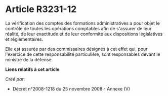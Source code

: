 # Article R3231-12

La vérification des comptes des formations administratives a pour objet le contrôle de toutes les opérations comptables afin
de s'assurer de leur réalité, de leur exactitude et de leur conformité aux dispositions législatives et réglementaires.

Elle est assurée par des commissaires désignés à cet effet qui, pour l'exercice de cette responsabilité particulière, sont
responsables devant le ministre de la défense.

**Liens relatifs à cet article**

_Créé par_:

  - Décret n°2008-1218 du 25 novembre 2008 -  Annexe (V)
